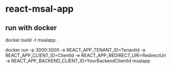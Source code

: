 # react-msal-app

## run with docker

docker build -t msalapp .

docker run -p 3000:3000 -e REACT_APP_TENANT_ID=TenantId -e REACT_APP_CLIENT_ID=ClientId -e REACT_APP_REDIRECT_URI=RedirectUri -e REACT_APP_BACKEND_CLIENT_ID=YourBackendClientId msalapp
